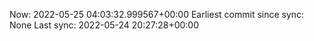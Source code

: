 Now: 2022-05-25 04:03:32.999567+00:00 Earliest commit since sync: None Last sync: 2022-05-24 20:27:28+00:00
